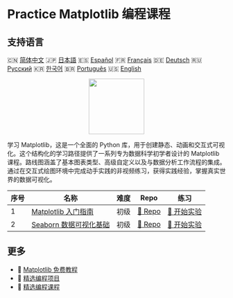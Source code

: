 # Practice Matplotlib 编程课程

## 支持语言

🇨🇳 [简体中文](README_zh.md) 🇯🇵 [日本語](README_ja.md) 🇪🇸 [Español](README_es.md) 🇫🇷 [Français](README_fr.md) 🇩🇪 [Deutsch](README_de.md) 🇷🇺 [Русский](README_ru.md) 🇰🇷 [한국어](README_ko.md) 🇧🇷 [Português](README_pt.md) 🇺🇸 [English](README.md) 

<div align="center">
<img width="128px" src="https://file.labex.io/path/6PDQ0G40CdCX.png">
</div>

学习 Matplotlib，这是一个全面的 Python 库，用于创建静态、动画和交互式可视化。这个结构化的学习路径提供了一系列专为数据科学初学者设计的 Matplotlib 课程。路线图涵盖了基本图表类型、高级自定义以及与数据分析工作流程的集成。通过在交互式绘图环境中完成动手实践的非视频练习，获得实践经验，掌握真实世界的数据可视化。

|   序号 | 名称                                                                                    | 难度   | Repo                                                                       | 练习                                                                         |
|--------|-----------------------------------------------------------------------------------------|--------|----------------------------------------------------------------------------|------------------------------------------------------------------------------|
|      1 | [Matplotlib 入门指南](https://labex.io/zh/courses/matplotlib-for-beginners)             | 初级   | [🔗 Repo](https://github.com/labex-labs/matplotlib-for-beginners)          | [🚀 开始实验](https://labex.io/zh/courses/matplotlib-for-beginners)          |
|      2 | [Seaborn 数据可视化基础](https://labex.io/zh/courses/seaborn-data-visualization-basics) | 初级   | [🔗 Repo](https://github.com/labex-labs/seaborn-data-visualization-basics) | [🚀 开始实验](https://labex.io/zh/courses/seaborn-data-visualization-basics) |

## 更多

- 🔗 [Matplotlib 免费教程](https://github.com/labex-labs/matplotlib-free-tutorials)
- 🔗 [精选编程项目](https://github.com/labex-labs/awesome-programming-projects)
- 🔗 [精选编程课程](https://github.com/labex-labs/awesome-programming-courses)

